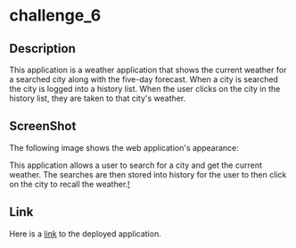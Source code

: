 # challenge_6

## Description
This application is a weather application that shows the current weather for a searched city along with the five-day forecast. When a city is searched the city is logged into a history list. When the user clicks on the city in the history list, they are taken to that city's weather.  


## ScreenShot
The following image shows the web application's appearance:

This application allows a user to search for a city and get the current weather. The searches are then stored into history for the user to then click on the city to recall the weather.[!](./assets/img/ScreenShot.png)

## Link
Here is a [link](https://ejc10d.github.io/challenge_6/) to the deployed application.